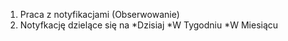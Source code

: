 1. Praca z notyfikacjami (Obserwowanie)
2. Notyfkację dzielące się na
   *Dzisiaj
   *W Tygodniu
   \*W Miesiącu
